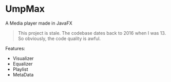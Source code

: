 # UmpMax
A Media player made in JavaFX

> This project is stale. The codebase dates back to 2016 when I was 13. So obviously, the code quality is awful.

Features: 
+ Visualizer
+ Equalizer
+ Playlist
+ MetaData
